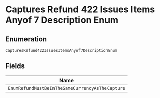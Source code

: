 
# Captures Refund 422 Issues Items Anyof 7 Description Enum

## Enumeration

`CapturesRefund422IssuesItemsAnyof7DescriptionEnum`

## Fields

| Name |
|  --- |
| `EnumRefundMustBeInTheSameCurrencyAsTheCapture` |

